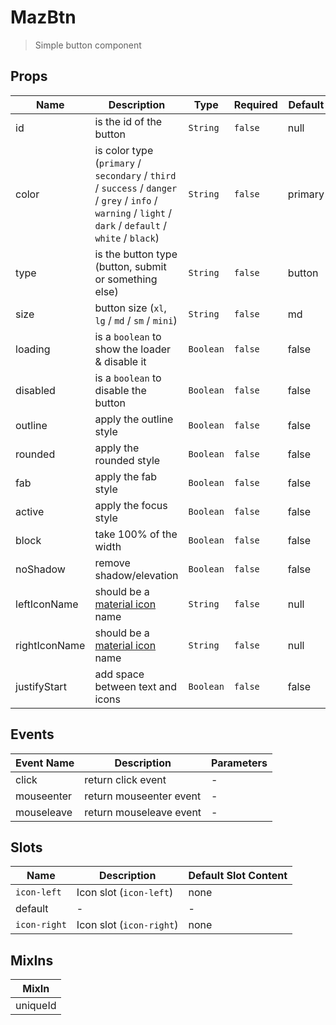 # MazBtn

> Simple button component

## Props

<!-- @vuese:MazBtn:props:start -->

| Name          | Description                                                                                                                                               | Type      | Required | Default |
| ------------- | --------------------------------------------------------------------------------------------------------------------------------------------------------- | --------- | -------- | ------- |
| id            | is the id of the button                                                                                                                                   | `String`  | `false`  | null    |
| color         | is color type (`primary` / `secondary` / `third` / `success` / `danger` / `grey` / `info` / `warning` / `light` / `dark` / `default` / `white` / `black`) | `String`  | `false`  | primary |
| type          | is the button type (button, submit or something else)                                                                                                     | `String`  | `false`  | button  |
| size          | button size (`xl`, `lg` / `md` / `sm` / `mini`)                                                                                                           | `String`  | `false`  | md      |
| loading       | is a `boolean` to show the loader & disable it                                                                                                            | `Boolean` | `false`  | false   |
| disabled      | is a `boolean` to disable the button                                                                                                                      | `Boolean` | `false`  | false   |
| outline       | apply the outline style                                                                                                                                   | `Boolean` | `false`  | false   |
| rounded       | apply the rounded style                                                                                                                                   | `Boolean` | `false`  | false   |
| fab           | apply the fab style                                                                                                                                       | `Boolean` | `false`  | false   |
| active        | apply the focus style                                                                                                                                     | `Boolean` | `false`  | false   |
| block         | take 100% of the width                                                                                                                                    | `Boolean` | `false`  | false   |
| noShadow      | remove shadow/elevation                                                                                                                                   | `Boolean` | `false`  | false   |
| leftIconName  | should be a [material icon](https://material.io/resources/icons/) name                                                                                    | `String`  | `false`  | null    |
| rightIconName | should be a [material icon](https://material.io/resources/icons/) name                                                                                    | `String`  | `false`  | null    |
| justifyStart  | add space between text and icons                                                                                                                          | `Boolean` | `false`  | false   |

<!-- @vuese:MazBtn:props:end -->

## Events

<!-- @vuese:MazBtn:events:start -->

| Event Name | Description             | Parameters |
| ---------- | ----------------------- | ---------- |
| click      | return click event      | -          |
| mouseenter | return mouseenter event | -          |
| mouseleave | return mouseleave event | -          |

<!-- @vuese:MazBtn:events:end -->

## Slots

<!-- @vuese:MazBtn:slots:start -->

| Name         | Description              | Default Slot Content |
| ------------ | ------------------------ | -------------------- |
| `icon-left`  | Icon slot (`icon-left`)  | none                 |
| default      | -                        | -                    |
| `icon-right` | Icon slot (`icon-right`) | none                 |

<!-- @vuese:MazBtn:slots:end -->

## MixIns

<!-- @vuese:MazBtn:mixIns:start -->

| MixIn    |
| -------- |
| uniqueId |

<!-- @vuese:MazBtn:mixIns:end -->
